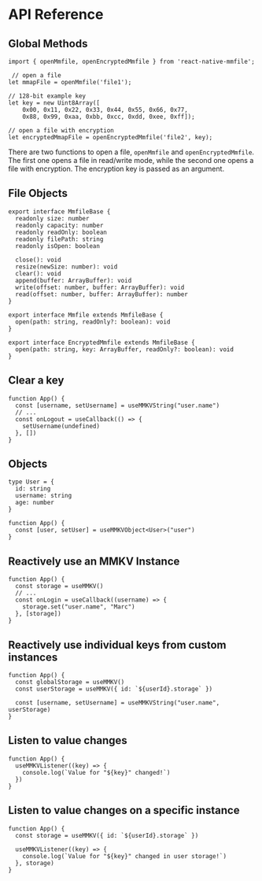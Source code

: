 # API Reference

## Global Methods

```tsx
import { openMmfile, openEncryptedMmfile } from 'react-native-mmfile';

 // open a file
let mmapFile = openMmfile('file1');

// 128-bit example key
let key = new Uint8Array([
    0x00, 0x11, 0x22, 0x33, 0x44, 0x55, 0x66, 0x77, 
    0x88, 0x99, 0xaa, 0xbb, 0xcc, 0xdd, 0xee, 0xff]);

// open a file with encryption
let encryptedMmapFile = openEncryptedMmfile('file2', key);
```

There are two functions to open a file, `openMmfile` and `openEncryptedMmfile`. The first one opens a file in read/write mode, while the second one opens a file with encryption. The encryption key is passed as an argument.

## File Objects

```tsx
export interface MmfileBase {
  readonly size: number
  readonly capacity: number
  readonly readOnly: boolean
  readonly filePath: string
  readonly isOpen: boolean

  close(): void
  resize(newSize: number): void
  clear(): void
  append(buffer: ArrayBuffer): void
  write(offset: number, buffer: ArrayBuffer): void
  read(offset: number, buffer: ArrayBuffer): number
}

export interface Mmfile extends MmfileBase {
  open(path: string, readOnly?: boolean): void
}

export interface EncryptedMmfile extends MmfileBase {
  open(path: string, key: ArrayBuffer, readOnly?: boolean): void
}
```

## Clear a key

```tsx
function App() {
  const [username, setUsername] = useMMKVString("user.name")
  // ...
  const onLogout = useCallback(() => {
    setUsername(undefined)
  }, [])
}
```

## Objects

```tsx
type User = {
  id: string
  username: string
  age: number
}

function App() {
  const [user, setUser] = useMMKVObject<User>("user")
}
```

## Reactively use an MMKV Instance

```tsx
function App() {
  const storage = useMMKV()
  // ...
  const onLogin = useCallback((username) => {
    storage.set("user.name", "Marc")
  }, [storage])
}
```

## Reactively use individual keys from custom instances

```tsx
function App() {
  const globalStorage = useMMKV()
  const userStorage = useMMKV({ id: `${userId}.storage` })

  const [username, setUsername] = useMMKVString("user.name", userStorage)
}
```

## Listen to value changes

```tsx
function App() {
  useMMKVListener((key) => {
    console.log(`Value for "${key}" changed!`)
  })
}
```

## Listen to value changes on a specific instance

```tsx
function App() {
  const storage = useMMKV({ id: `${userId}.storage` })

  useMMKVListener((key) => {
    console.log(`Value for "${key}" changed in user storage!`)
  }, storage)
}
```
